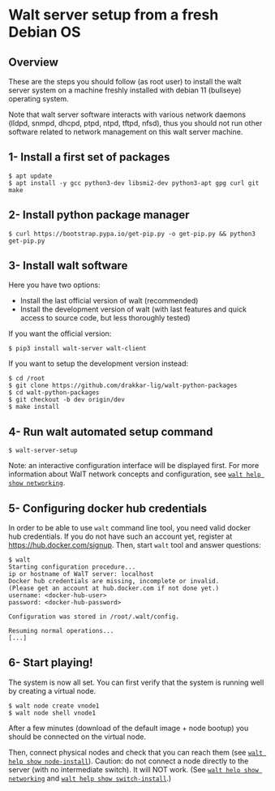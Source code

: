 
# Walt server setup from a fresh Debian OS

## Overview

These are the steps you should follow (as root user) to install the walt server system on a machine freshly installed
with debian 11 (bullseye) operating system.

Note that walt server software interacts with various network daemons (lldpd, snmpd, dhcpd, ptpd, ntpd,
tftpd, nfsd), thus you should not run other software related to network management on this walt server
machine.


## 1- Install a first set of packages

```
$ apt update
$ apt install -y gcc python3-dev libsmi2-dev python3-apt gpg curl git make
```

## 2- Install python package manager

```
$ curl https://bootstrap.pypa.io/get-pip.py -o get-pip.py && python3 get-pip.py
```

## 3- Install walt software

Here you have two options:
- Install the last official version of walt (recommended)
- Install the development version of walt (with last features and quick access to source code,
  but less thoroughly tested)

If you want the official version:
```
$ pip3 install walt-server walt-client
```

If you want to setup the development version instead:
```
$ cd /root
$ git clone https://github.com/drakkar-lig/walt-python-packages
$ cd walt-python-packages
$ git checkout -b dev origin/dev
$ make install
```

## 4- Run walt automated setup command

```
$ walt-server-setup
```

Note: an interactive configuration interface will be displayed first.
For more information about WalT network concepts and configuration, see [`walt help show networking`](networking.md).


## 5- Configuring docker hub credentials

In order to be able to use `walt` command line tool, you need valid docker hub credentials.
If you do not have such an account yet, register at https://hub.docker.com/signup.
Then, start `walt` tool and answer questions:
```
$ walt
Starting configuration procedure...
ip or hostname of WalT server: localhost
Docker hub credentials are missing, incomplete or invalid.
(Please get an account at hub.docker.com if not done yet.)
username: <docker-hub-user>
password: <docker-hub-password>

Configuration was stored in /root/.walt/config.

Resuming normal operations...
[...]
```

## 6- Start playing!

The system is now all set.
You can first verify that the system is running well by creating a virtual node.
```
$ walt node create vnode1
$ walt node shell vnode1
```

After a few minutes (download of the default image + node bootup) you should be connected on the virtual node.

Then, connect physical nodes and check that you can reach them (see [`walt help show node-install`](node-install.md)).
Caution: do not connect a node directly to the server (with no intermediate switch). It will NOT work.
(See [`walt help show networking`](networking.md) and [`walt help show switch-install`](switch-install.md).)

